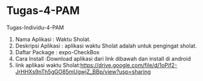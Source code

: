 # Tugas-4-PAM
Tugas-Individu-4-PAM
1. Nama Aplikasi : Waktu Sholat.
2. Deskripsi Aplikasi : aplikasi waktu Sholat adalah untuk pengingat sholat.
3. Daftar Package : expo-CheckBox
4. Cara Install :Download aplikasi dari link dibawah dan install di android
5. link aplikasi waktu Sholat:https://drive.google.com/file/d/1oPif2-JrHHXs9nTh5gGO85mUgwjZ_BBp/view?usp=sharing
